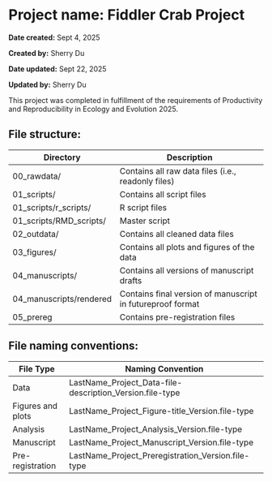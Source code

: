 # Project name: Fiddler Crab Project

**Date created:** Sept 4, 2025

**Created by:** Sherry Du

**Date updated:** Sept 22, 2025

**Updated by:** Sherry Du

This project was completed in fulfillment of the requirements of Productivity and Reproducibility in Ecology and Evolution 2025.

## File structure:

| Directory       | Description                                         |
| --------------- | --------------------------------------------------- |
| 00_rawdata/     | Contains  all raw data files (i.e., readonly files) |
| 01_scripts/     | Contains all script files                           |
| 01_scripts/r_scripts/ | R script files |
| 01_scripts/RMD_scripts/ | Master script |
| 02_outdata/     | Contains all cleaned data files                     |
| 03_figures/     | Contains all plots and figures of the data          |
| 04_manuscripts/ | Contains all versions of manuscript drafts          |
| 04_manuscripts/rendered | Contains final version of manuscript in futureproof format       |
| 05_prereg | Contains pre-registration files       |

## File naming conventions:

| File Type                   | Naming Convention                                        |
| --------------------------- | -------------------------------------------------------- |
| Data | LastName_Project_Data-file-description_Version.file-type         |
| Figures and plots           | LastName_Project_Figure-title_Version.file-type          |
| Analysis                    | LastName_Project_Analysis_Version.file-type              |
| Manuscript                       | LastName_Project_Manuscript_Version.file-type |
| Pre-registration                       | LastName_Project_Preregistration_Version.file-type |